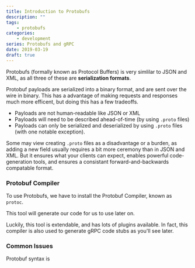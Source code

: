 ```yaml
---
title: Introduction to Protobufs
description: ""
tags:
    - protobufs
categories:
    - development
series: Protobufs and gRPC
date: 2019-03-19
draft: true
---
```


Protobufs (formally known as Protocol Buffers) is very simlilar to JSON and XML, as all three of these are **serialization formats**.

Protobuf payloads are serialized into a binary format, and are sent over the wire in binary. This has a advantage of making requests and responses much more efficent, but doing this has a few tradeoffs.

* Payloads are not human-readable like JSON or XML
* Payloads will need to be described ahead-of-time (by using `.proto` files)
* Payloads can only be serialized and deserialized by using `.proto` files (with one notable exception).

Some may view creating `.proto` files as a disadvantage or a burden, as adding a new field usually requires a bit more ceremony than in JSON and XML. But it ensures what your clients can expect, enables powerful code-generation tools, and ensures a consistant forward-and-backwards compatable format.

### Protobuf Compiler

To use Protobufs, we have to install the Protobuf Compiler, known as `protoc`. 

This tool will generate our code for us to use later on.

Luckily, this tool is extendable, and has lots of plugins available. In fact, this compiler is also used to generate gRPC code stubs as you'll see later.

### Common Issues

Protobuf syntax is 
